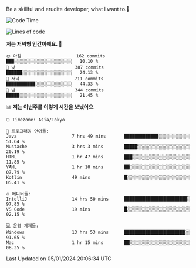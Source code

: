 Be a skillful and erudite developer, what I want to.👶

<!--START_SECTION:waka-->
![Code Time](http://img.shields.io/badge/Code%20Time-404%20hrs%2042%20mins-blue)

![Lines of code](https://img.shields.io/badge/%EC%A0%80%EB%8A%94%20%EC%97%AC%ED%83%9C%EA%B9%8C%EC%A7%80%20-755.0%20thousand%20%EC%A4%84%EC%9D%98%20%EC%BD%94%EB%93%9C%EB%A5%BC%20%EC%9E%91%EC%84%B1%ED%96%88%EC%96%B4%EC%9A%94.-blue)

**저는 저녁형 인간이에요. 🦉** 

```text
🌞 아침                     162 commits         ███░░░░░░░░░░░░░░░░░░░░░░   10.10 % 
🌆 낮　                     387 commits         ██████░░░░░░░░░░░░░░░░░░░   24.13 % 
🌃 저녁                     711 commits         ███████████░░░░░░░░░░░░░░   44.33 % 
🌙 밤　                     344 commits         █████░░░░░░░░░░░░░░░░░░░░   21.45 % 
```


📊 **저는 이번주를 이렇게 시간을 보냈어요.** 

```text
🕑︎ Timezone: Asia/Tokyo

💬 프로그래밍 언어들: 
Java                     7 hrs 49 mins       █████████████░░░░░░░░░░░░   51.64 % 
Mustache                 3 hrs 3 mins        █████░░░░░░░░░░░░░░░░░░░░   20.19 % 
HTML                     1 hr 47 mins        ███░░░░░░░░░░░░░░░░░░░░░░   11.85 % 
YAML                     1 hr 10 mins        ██░░░░░░░░░░░░░░░░░░░░░░░   07.79 % 
Kotlin                   49 mins             █░░░░░░░░░░░░░░░░░░░░░░░░   05.41 % 

🔥 에디터들: 
IntelliJ                 14 hrs 50 mins      ████████████████████████░   97.85 % 
VS Code                  19 mins             █░░░░░░░░░░░░░░░░░░░░░░░░   02.15 % 

💻 운영 체제들: 
Windows                  13 hrs 53 mins      ███████████████████████░░   91.65 % 
Mac                      1 hr 15 mins        ██░░░░░░░░░░░░░░░░░░░░░░░   08.35 % 
```


 Last Updated on 05/01/2024 20:06:34 UTC
<!--END_SECTION:waka-->
